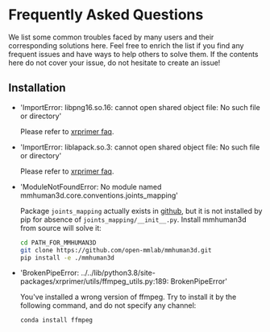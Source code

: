 # Frequently Asked Questions

We list some common troubles faced by many users and their corresponding solutions here. Feel free to enrich the list if you find any frequent issues and have ways to help others to solve them. If the contents here do not cover your issue, do not hesitate to create an issue!

## Installation

- 'ImportError: libpng16.so.16: cannot open shared object file: No such file or directory'

  Please refer to [xrprimer faq](https://github.com/openxrlab/xrprimer/blob/main/docs/en/faq.md).

- 'ImportError: liblapack.so.3: cannot open shared object file: No such file or directory'

  Please refer to [xrprimer faq](https://github.com/openxrlab/xrprimer/blob/main/docs/en/faq.md).

- 'ModuleNotFoundError: No module named mmhuman3d.core.conventions.joints_mapping'

  Package `joints_mapping` actually exists in [github](https://github.com/open-mmlab/mmhuman3d/tree/main/mmhuman3d/core/conventions/joints_mapping), but it is not installed by pip for absence of `joints_mapping/__init__.py`. Install mmhuman3d from source will solve it:

  ```bash
  cd PATH_FOR_MMHUMAN3D
  git clone https://github.com/open-mmlab/mmhuman3d.git
  pip install -e ./mmhuman3d
  ```

- 'BrokenPipeError: ../../lib/python3.8/site-packages/xrprimer/utils/ffmpeg_utils.py:189: BrokenPipeError'

  You've installed a wrong version of ffmpeg. Try to install it by the following command, and do not 	specify any channel:

  ```bash
  conda install ffmpeg
  ```
